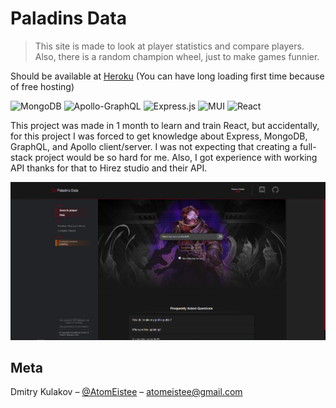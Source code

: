 # Paladins Data
> This site is made to look at player statistics and compare players. Also, there is a random champion wheel, just to make games funnier.

Should be available at [Heroku](https://paladinsdata.herokuapp.com/players#playersearch) (You can have long loading first time because of free hosting)

![MongoDB](https://img.shields.io/badge/MongoDB-%234ea94b.svg?style=for-the-badge&logo=mongodb&logoColor=white)
![Apollo-GraphQL](https://img.shields.io/badge/-ApolloGraphQL-311C87?style=for-the-badge&logo=apollo-graphql)
![Express.js](https://img.shields.io/badge/express.js-%23404d59.svg?style=for-the-badge&logo=express&logoColor=%2361DAFB)
![MUI](https://img.shields.io/badge/MUI-%230081CB.svg?style=for-the-badge&logo=mui&logoColor=white)
![React](https://img.shields.io/badge/react-%2320232a.svg?style=for-the-badge&logo=react&logoColor=%2361DAFB)



This project was made in 1 month to learn and train React, but accidentally, for this project I was forced to get knowledge about Express, MongoDB, GraphQL, and Apollo client/server. I was not expecting that creating a full-stack project would be so hard for me. Also, I got experience with working API thanks for that to Hirez studio and their API.

![](example.png)

## Meta

Dmitry Kulakov – [@AtomEistee](https://twitter.com/AtomEistee) – atomeistee@gmail.com

